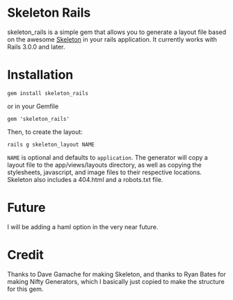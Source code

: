# Skeleton Rails
skeleton\_rails is a simple gem that allows you to generate a layout file based on the awesome [Skeleton](http://getskeleton.com) in your rails application. It currently works with Rails 3.0.0 and later. 

# Installation

    gem install skeleton_rails

or in your Gemfile

    gem 'skeleton_rails'

Then, to create the layout:

    rails g skeleton_layout NAME

`NAME` is optional and defaults to `application`. The generator will copy a layout file to the app/views/layouts directory, as well as copying the stylesheets, javascript, and image files to their respective locations.  Skeleton also includes a 404.html and a robots.txt file.

# Future
I will be adding a haml option in the very near future.

# Credit
Thanks to Dave Gamache for making Skeleton, and thanks to Ryan Bates for making Nifty Generators, which I basically just copied to make the structure for this gem.

